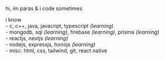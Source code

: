 hi, im paras & i code sometimes

i know\
\- c, c++, java, javacript, typescript _(learning)_\
\- mongodb, sql _(learning)_, firebase _(learning)_, prisma _(learning)_\
\- reactjs, nextjs _(learning)_\
\- nodejs, expressjs, honojs _(learning)_\
\- misc: html, css, tailwind, git, react native
